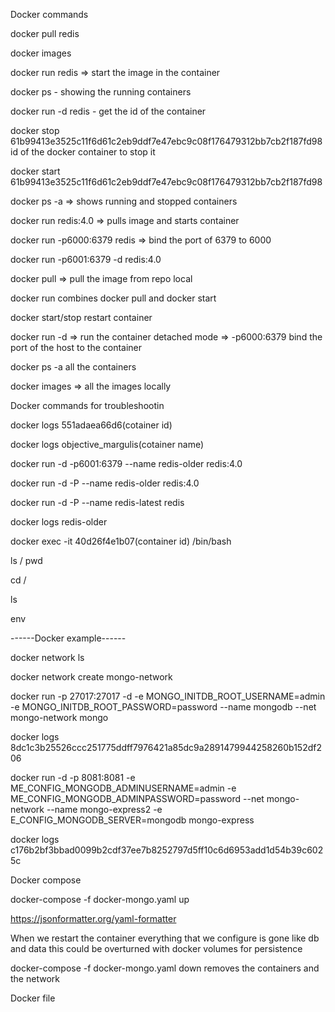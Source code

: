 Docker commands


docker pull redis

docker images

docker run redis => start the image in the container

docker ps - showing the running containers

docker run -d redis - get the id of the container

docker stop 61b99413e3525c11f6d61c2eb9ddf7e47ebc9c08f176479312bb7cb2f187fd98 id of the docker container to stop it

docker start 61b99413e3525c11f6d61c2eb9ddf7e47ebc9c08f176479312bb7cb2f187fd98

docker ps -a  => shows running and stopped containers

docker run redis:4.0 => pulls image and starts container

docker run -p6000:6379 redis => bind the port of 6379 to 6000

docker run -p6001:6379 -d redis:4.0


docker pull => pull the image from repo local

docker run combines docker pull and docker start

docker start/stop restart container

docker run -d  => run the container detached mode => -p6000:6379 bind the port of the host to the container

docker ps -a all the containers

docker images => all the images locally


Docker commands for troubleshootin

docker logs 551adaea66d6(cotainer id)

docker logs objective_margulis(cotainer name)

docker run -d -p6001:6379 --name redis-older redis:4.0

docker run -d -P --name redis-older redis:4.0

docker run -d -P --name redis-latest redis

docker logs redis-older


docker exec -it 40d26f4e1b07(container id) /bin/bash

ls / pwd 

cd /

ls

env


------Docker example------

docker network ls

docker network create mongo-network

docker run -p 27017:27017 -d -e MONGO_INITDB_ROOT_USERNAME=admin -e MONGO_INITDB_ROOT_PASSWORD=password --name mongodb --net mongo-network mongo

docker logs 8dc1c3b25526ccc251775ddff7976421a85dc9a2891479944258260b152df206

docker run -d -p 8081:8081 -e ME_CONFIG_MONGODB_ADMINUSERNAME=admin -e ME_CONFIG_MONGODB_ADMINPASSWORD=password --net mongo-network --name mongo-express2 -e E_CONFIG_MONGODB_SERVER=mongodb  mongo-express


docker logs c176b2bf3bbad0099b2cdf37ee7b8252797d5ff10c6d6953add1d54b39c6025c


Docker compose

docker-compose -f docker-mongo.yaml up

https://jsonformatter.org/yaml-formatter

When we restart the container everything that we configure is gone like db and data this could be overturned with docker volumes for persistence

docker-compose -f docker-mongo.yaml down removes the containers and the network



Docker file



